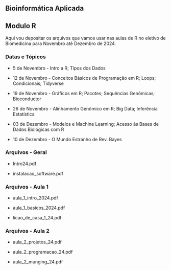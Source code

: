 
## Bioinformática Aplicada 

## Modulo R 

Aqui vou depositar os arquivos que vamos usar nas aulas de R no eletivo
de Biomedicina para Novembro até Dezembro de 2024.

### Datas e Tópicos

-   5 de Novembro - Intro a R; Tipos dos Dados

-   12 de Novembro - Conceitos Básicos de Programação em R; Loops;
    Condicionais; Tidyverse

-   19 de Novembro - Gráficos em R; Pacotes; Sequências Genômicas;
    Bioconductor

-   26 de Novembro - Alinhamento Genômico em R; Big Data; Inferência
    Estatística

-   03 de Dezembro - Modelos e Machine Learning; Acesso às Bases de
    Dados Biológicas com R

-   10 de Dezembro - O Mundo Estranho de Rev. Bayes

### Arquivos - Geral

-   Intro24.pdf

-   instalacao_software.pdf

### Arquivos - Aula 1

-   aula_1_intro_2024.pdf

-   aula_1_basicos_2024.pdf

-   licao_de_casa_1_24.pdf

### Arquivos - Aula 2

-   aula_2_projetos_24.pdf

-   aula_2_programacao_24.pdf

-   aula_2_munging_24.pdf
